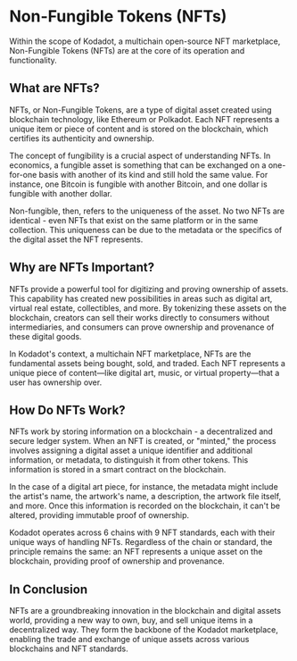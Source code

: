 # Non-Fungible Tokens (NFTs)

Within the scope of Kodadot, a multichain open-source NFT marketplace, Non-Fungible Tokens (NFTs) are at the core of its operation and functionality.

## What are NFTs?

NFTs, or Non-Fungible Tokens, are a type of digital asset created using blockchain technology, like Ethereum or Polkadot. Each NFT represents a unique item or piece of content and is stored on the blockchain, which certifies its authenticity and ownership.

The concept of fungibility is a crucial aspect of understanding NFTs. In economics, a fungible asset is something that can be exchanged on a one-for-one basis with another of its kind and still hold the same value. For instance, one Bitcoin is fungible with another Bitcoin, and one dollar is fungible with another dollar.

Non-fungible, then, refers to the uniqueness of the asset. No two NFTs are identical - even NFTs that exist on the same platform or in the same collection. This uniqueness can be due to the metadata or the specifics of the digital asset the NFT represents.

## Why are NFTs Important?

NFTs provide a powerful tool for digitizing and proving ownership of assets. This capability has created new possibilities in areas such as digital art, virtual real estate, collectibles, and more. By tokenizing these assets on the blockchain, creators can sell their works directly to consumers without intermediaries, and consumers can prove ownership and provenance of these digital goods.

In Kodadot's context, a multichain NFT marketplace, NFTs are the fundamental assets being bought, sold, and traded. Each NFT represents a unique piece of content—like digital art, music, or virtual property—that a user has ownership over.

## How Do NFTs Work?

NFTs work by storing information on a blockchain - a decentralized and secure ledger system. When an NFT is created, or "minted," the process involves assigning a digital asset a unique identifier and additional information, or metadata, to distinguish it from other tokens. This information is stored in a smart contract on the blockchain.

In the case of a digital art piece, for instance, the metadata might include the artist's name, the artwork's name, a description, the artwork file itself, and more. Once this information is recorded on the blockchain, it can't be altered, providing immutable proof of ownership.

Kodadot operates across 6 chains with 9 NFT standards, each with their unique ways of handling NFTs. Regardless of the chain or standard, the principle remains the same: an NFT represents a unique asset on the blockchain, providing proof of ownership and provenance.

## In Conclusion

NFTs are a groundbreaking innovation in the blockchain and digital assets world, providing a new way to own, buy, and sell unique items in a decentralized way. They form the backbone of the Kodadot marketplace, enabling the trade and exchange of unique assets across various blockchains and NFT standards.

